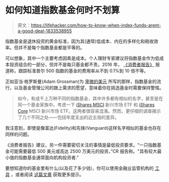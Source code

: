 # 如何知道指数基金何时不划算

> 原文：<https://lifehacker.com/how-to-know-when-index-funds-arent-a-good-deal-1833538955>

指数基金是退休投资的黄金标准，因为其(通常)低成本、内在的多样化和税收效率。但并不是每个指数基金都是平等的。



可以想象，其中一个主要考虑因素是成本。个人理财专家建议将指数基金作为低成本投资组合的一部分，但并不是每只基金都不贵。2016 年， [《消费者报告》](https://www.consumerreports.org/personal-investing/how-to-choose-an-index-fund/) 报道称，跟踪标准普尔 500 指数的基金的费用率从不到 0.1%到 10 倍不等。

正如亚当·格罗斯曼(Adam Grossman)为 [卑微的美元](https://humbledollar.com/2019/03/moving-target/) 所写的那样，指数基金的流行，以及基金管理公司的跟上需求的愿望，意味着你在挑选基金时需要保持警惕。

> 如今，有成千上万种不同的指数基金，其中许多都有相似的名字，甚至是在同一个基金家族中。考虑一下 [iShares MSCI](https://www.ishares.com/us/products/239637/ishares-msci-emerging-markets-etf) 新兴市场 ETF 和 [iShares Core](https://www.ishares.com/us/products/244050/ishares-core-msci-emerging-markets-etf) MSCI 新兴市场 ETF。这两者很容易混淆。然而，更仔细的调查揭示了几个不同之处——包括年度支出的近五倍的差异。

我注意到，即使是像富达(Fidelity)和先锋(Vanguard)这样名字相似的基金也存在同样的问题。

《消费者报告》建议，另一件需要密切关注的事情是最低投资要求。“一只指数基金可能需要最低 500 美元或高达 2500 万美元的投资，”CR 报告称。"具有较大最小值的指数基金通常面向机构投资者."

要想知道你的基金里有什么(以及花了多少钱)，你可以使用金融业监管机构的 [工具](https://tools.finra.org/fund_analyzer/) ，或者阅读 [这篇文章](https://twocents.lifehacker.com/how-to-improve-your-401-k-1833432710) 获取更多提示。
